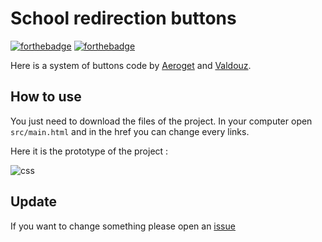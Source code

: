 # School redirection buttons

[![forthebadge](https://forthebadge.com/images/badges/uses-html.svg)](https://fr.wikipedia.org/wiki/Html) [![forthebadge](https://forthebadge.com/images/badges/uses-css.svg)](https://fr.wikipedia.org/wiki/css)


Here is a system of buttons code by [Aeroget](https://github.com/lnk918z) and [Valdouz](https://github.com/valdouz).

## How to use

You just need to download the files of the project. In your computer open `src/main.html` and in the href you can change every links.

Here it is the prototype of the project : 


![css](https://user-images.githubusercontent.com/55506883/236023191-8bd045ac-cbd1-4bfa-9ff1-9d96dabdb1da.png)

## Update

If you want to change something please open an [issue](https://github.com/Valdouz/college/issues)
